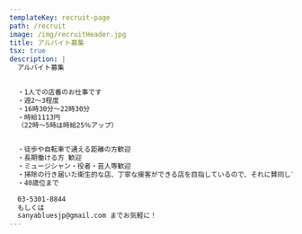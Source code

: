 ```yaml
---
templateKey: recruit-page
path: /recruit
image: /img/recruitHeader.jpg
title: アルバイト募集
tsx: true
description: |
  アルバイト募集 
   

  ・1人での店番のお仕事です
  ・週2～3程度
  ・16時30分～22時30分
  ・時給1113円
  （22時～5時は時給25％アップ）


  ・徒歩や自転車で通える距離の方歓迎
  ・長期働ける方 歓迎
  ・ミュージシャン・役者・芸人等歓迎
  ・掃除の行き届いた衛生的な店、丁寧な接客ができる店を目指しているので、それに賛同してくれる方
  ・40歳位まで

  03-5301-8844 
  もしくは 
  sanyabluesjp@gmail.com までお気軽に！
---
```

